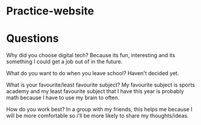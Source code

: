 # Practice-website
<!DOCTYPE html>
<html>

<head>
  <meta charset="utf-8">
  <meta name="viewport" content="width=device-width">

  <link href="style.css" rel="stylesheet" type="text/css" />
</head>

<body>

  <h1>Questions</h1>



<p>
  Why did you choose digital tech? Because its fun, interesting and its something I could get a job out of in the future.
</p>
  <p>
  What do you want to do when you leave school? Haven't decided yet.
  </p>
  <p>
  What is your favourite/least favourite subject? My favourite subject is sports academy and my least favourite subject that I have this year is probably math because I have to use my brain to often.
  </p>
  <p>
  How do you work best? In a group with my friends, this helps me because I will be more comfortable so i'll be more likely to share my thoughts/ideas.
</p>


</body>

</html>

